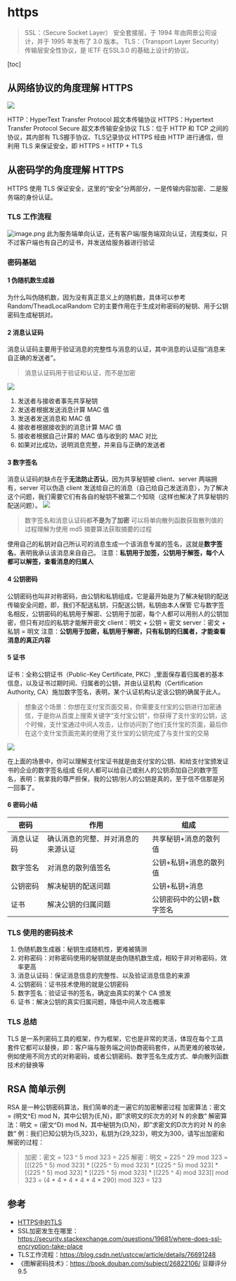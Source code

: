 # https

> SSL：（Secure Socket Layer） 安全套接层，于 1994 年由网景公司设计，并于 1995 年发布了 3.0 版本。
> TLS：（Transport Layer Security）传输层安全性协议，是 IETF 在SSL3.0 的基础上设计的协议。

[toc]

## 从网络协议的角度理解 HTTPS

![](https://tva1.sinaimg.cn/large/006y8mN6ly1g7px798reuj304k09lmx5.jpg)

HTTP：HyperText Transfer Protocol 超文本传输协议
HTTPS：Hypertext Transfer Protocol Secure 超文本传输安全协议
TLS：位于 HTTP 和 TCP 之间的协议，其内部有 TLS握手协议、TLS记录协议
HTTPS 经由 HTTP 进行通信，但利用 TLS 来保证安全，即 HTTPS = HTTP + TLS

## 从密码学的角度理解 HTTPS

HTTPS 使用 TLS 保证安全，这里的“安全”分两部分，一是传输内容加密、二是服务端的身份认证。

### TLS 工作流程

![image.png](https://i.loli.net/2019/08/29/lkERqv3mfgoJKd9.png)
此为服务端单向认证，还有客户端/服务端双向认证，流程类似，只不过客户端也有自己的证书，并发送给服务器进行验证

### 密码基础

#### 1 伪随机数生成器

为什么叫伪随机数，因为没有真正意义上的随机数，具体可以参考 Random/TheadLocalRandom
它的主要作用在于生成对称密码的秘钥、用于公钥密码生成秘钥对。

#### 2 消息认证码

消息认证码主要用于验证消息的完整性与消息的认证，其中消息的认证指“消息来自正确的发送者”。

> 消息认证码用于验证和认证，而不是加密

![](https://tva1.sinaimg.cn/large/006y8mN6ly1g913bn8hdlj315i0u0dhb.jpg)

1. 发送者与接收者事先共享秘钥
2. 发送者根据发送消息计算 MAC 值
3. 发送者发送消息和 MAC 值
4. 接收者根据接收到的消息计算 MAC 值
5. 接收者根据自己计算的 MAC 值与收到的 MAC 对比
6. 如果对比成功，说明消息完整，并来自与正确的发送者

#### 3 数字签名

消息认证码的缺点在于**无法防止否认**，因为共享秘钥被 client、server 两端拥有，server 可以伪造 client 发送给自己的消息（自己给自己发送消息），为了解决这个问题，我们需要它们有各自的秘钥不被第二个知晓（这样也解决了共享秘钥的配送问题）。
![](https://tva1.sinaimg.cn/large/006y8mN6ly1g913ba5mlwj30uf0u0q4f.jpg)

> 数字签名和消息认证码都**不是为了加密**
> 可以将单向散列函数获取散列值的过程理解为使用 md5 摘要算法获取摘要的过程

使用自己的私钥对自己所认可的消息生成一个该消息专属的签名，这就是**数字签名**，表明我承认该消息来自自己。
注意：**私钥用于加签，公钥用于解签，每个人都可以解签，查看消息的归属人**

#### 4 公钥密码

公钥密码也叫非对称密码，由公钥和私钥组成，它是最开始是为了解决秘钥的配送传输安全问题，即，我们不配送私钥，只配送公钥，私钥由本人保管
它与数字签名相反，公钥密码的私钥用于解密、公钥用于加密，每个人都可以用别人的公钥加密，但只有对应的私钥才能解开密文
client：明文 + 公钥 = 密文
server：密文 + 私钥 = 明文
注意：**公钥用于加密，私钥用于解密，只有私钥的归属者，才能查看消息的真正内容**

#### 5 证书

证书：全称公钥证书（Public-Key Certificate, PKC）,里面保存着归属者的基本信息，以及证书过期时间、归属者的公钥，并由认证机构（Certification Authority, CA）施加数字签名，表明，某个认证机构认定该公钥的确属于此人。

> 想象这个场景：你想在支付宝页面交易，你需要支付宝的公钥进行加密通信，于是你从百度上搜索关键字“支付宝公钥”，你获得了支什宝的公钥，这个时候，支什宝通过中间人攻击，让你访问到了他们支什宝的页面，最后你在这个支什宝页面完美的使用了支什宝的公钥完成了与支什宝的交易

![](https://tva1.sinaimg.cn/large/006y8mN6ly1g913axbx56j316y0nuaat.jpg)

在上面的场景中，你可以理解支付宝证书就是由支付宝的公钥、和给支付宝颁发证书的企业的数字签名组成
任何人都可以给自己或别人的公钥添加自己的数字签名，表明：我拿我的尊严担保，我的公钥/别人的公钥是真的，至于信不信那是另一回事了。

#### 6 密码小结

| 密码       | 作用                               | 组成                      |
| ---------- | ---------------------------------- | ------------------------- |
| 消息认证码 | 确认消息的完整、并对消息的来源认证 | 共享秘钥+消息的散列值     |
| 数字签名   | 对消息的散列值签名                 | 公钥+私钥+消息的散列值    |
| 公钥密码   | 解决秘钥的配送问题                 | 公钥+私钥+消息            |
| 证书       | 解决公钥的归属问题                 | 公钥密码中的公钥+数字签名 |

### TLS 使用的密码技术

1. 伪随机数生成器：秘钥生成随机性，更难被猜测
2. 对称密码：对称密码使用的秘钥就是由伪随机数生成，相较于非对称密码，效率更高
3. 消息认证码：保证消息信息的完整性、以及验证消息信息的来源
4. 公钥密码：证书技术使用的就是公钥密码
5. 数字签名：验证证书的签名，确定由真实的某个 CA 颁发
6. 证书：解决公钥的真实归属问题，降低中间人攻击概率

### TLS 总结

TLS 是一系列密码工具的框架，作为框架，它也是非常的灵活，体现在每个工具套件它都可以替换，即：客户端与服务端之间协商密码套件，从而更难的被攻破，例如使用不同方式的对称密码，或者公钥密码、数字签名生成方式、单向散列函数技术的替换等

## RSA 简单示例

RSA 是一种公钥密码算法，我们简单的走一遍它的加密解密过程
加密算法：密文 = (明文^E) mod N，其中公钥为{E,N}，即”求明文的E次方的对 N 的余数“
解密算法：明文 = (密文^D) mod N，其中秘钥为{D,N}，即”求密文的D次方的对 N 的余数“
例：我们已知公钥为{5,323}，私钥为{29,323}，明文为300，请写出加密和解密的过程：

> 加密：密文 = 123 ^ 5 mod 323 = 225
> 解密：明文 = 225 ^ 29 mod 323 = [[(225 ^ 5) mod 323] * [(225 ^ 5) mod 323] * [(225 ^ 5) mod 323] * [(225 ^ 5) mod 323] * [(225 ^ 5) mod 323] * [(225 ^ 4) mod 323]] mod 323 = (4 * 4 * 4 * 4 * 4 * 290) mod 323 = 123


## 参考

- [HTTPS中的TLS](https://snailclimb.gitee.io/javaguide/#/network/HTTPS%E4%B8%AD%E7%9A%84TLS)
- SSL加密发生在哪里：https://security.stackexchange.com/questions/19681/where-does-ssl-encryption-take-place
- TLS工作流程：https://blog.csdn.net/ustccw/article/details/76691248
- 《图解密码技术》：https://book.douban.com/subject/26822106/ 豆瓣评分 9.5